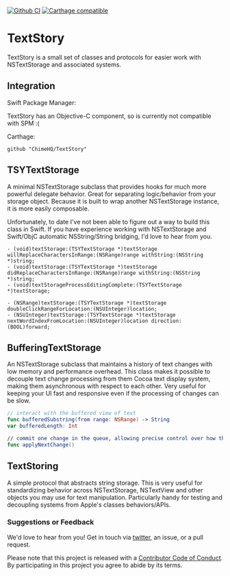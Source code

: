 [![Github CI](https://github.com/ChimeHQ/TextStory/workflows/CI/badge.svg)](https://github.com/ChimeHQ/TextStory/actions)
[![Carthage compatible](https://img.shields.io/badge/Carthage-compatible-4BC51D.svg)](https://github.com/Carthage/Carthage)

# TextStory

TextStory is a small set of classes and protocols for easier work with NSTextStorage and associated systems.

## Integration

Swift Package Manager:

TextStory has an Objective-C component, so is currently not compatible with SPM :(

Carthage:

```
github "ChimeHQ/TextStory"
```

## TSYTextStorage

A minimal NSTextStorage subclass that provides hooks for much more powerful delegate behavior. Great for separating logic/behavior from your storage object. Because it is built to wrap another NSTextStorage instance, it is more easily composable.

Unfortunately, to date I've not been able to figure out a way to build this class in Swift. If you have experience working with NSTextStorage and Swift/ObjC automatic NSString/String bridging, I'd love to hear from you.

```objc
- (void)textStorage:(TSYTextStorage *)textStorage willReplaceCharactersInRange:(NSRange)range withString:(NSString *)string;
- (void)textStorage:(TSYTextStorage *)textStorage didReplaceCharactersInRange:(NSRange)range withString:(NSString *)string;
- (void)textStorageProcessEditingComplete:(TSYTextStorage *)textStorage;

- (NSRange)textStorage:(TSYTextStorage *)textStorage doubleClickRangeForLocation:(NSUInteger)location;
- (NSUInteger)textStorage:(TSYTextStorage *)textStorage nextWordIndexFromLocation:(NSUInteger)location direction:(BOOL)forward;
```

## BufferingTextStorage

An NSTextStorage subclass that maintains a history of text changes with low memory and performance overhead. This class makes it possible to decouple text change processing from them Cocoa text display system, making them asynchronous with respect to each other. Very useful for keeping your UI fast and responsive even if the processing of changes can be slow.

```swift
// interact with the buffered view of text
func bufferedSubstring(from range: NSRange) -> String
var bufferedLength: Int

// commit one change in the queue, allowing precise control over how the buffered view changes
func applyNextChange()
```

## TextStoring

A simple protocol that abstracts string storage. This is very useful for standardizing behavior across NSTextStorage, NSTextView and other objects you may use for text manipulation. Particularly handy for testing and decoupling systems from Apple's classes behaviors/APIs.

### Suggestions or Feedback

We'd love to hear from you! Get in touch via [twitter](https://twitter.com/chimehq), an issue, or a pull request.

Please note that this project is released with a [Contributor Code of Conduct](CODE_OF_CONDUCT.md). By participating in this project you agree to abide by its terms.
